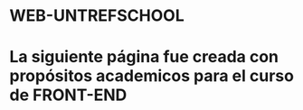 # WEB-UNTREFSCHOOL
# La siguiente página fue creada con propósitos academicos para el curso de FRONT-END